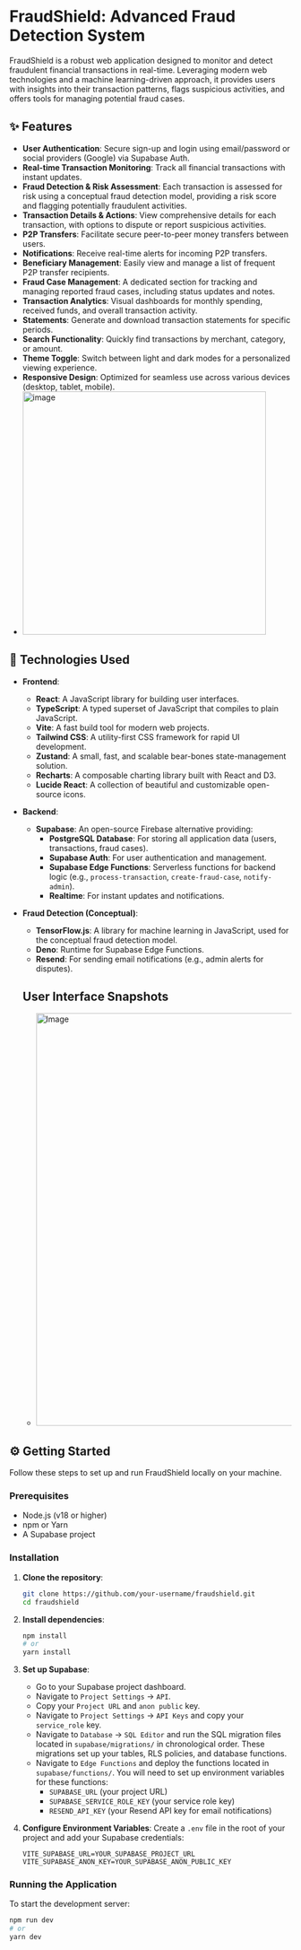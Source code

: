
# FraudShield: Advanced Fraud Detection System

FraudShield is a robust web application designed to monitor and detect fraudulent financial transactions in real-time. Leveraging modern web technologies and a machine learning-driven approach, it provides users with insights into their transaction patterns, flags suspicious activities, and offers tools for managing potential fraud cases.

## ✨ Features

*   **User Authentication**: Secure sign-up and login using email/password or social providers (Google) via Supabase Auth.
*   **Real-time Transaction Monitoring**: Track all financial transactions with instant updates.
*   **Fraud Detection & Risk Assessment**: Each transaction is assessed for risk using a conceptual fraud detection model, providing a risk score and flagging potentially fraudulent activities.
*   **Transaction Details & Actions**: View comprehensive details for each transaction, with options to dispute or report suspicious activities.
*   **P2P Transfers**: Facilitate secure peer-to-peer money transfers between users.
*   **Notifications**: Receive real-time alerts for incoming P2P transfers.
*   **Beneficiary Management**: Easily view and manage a list of frequent P2P transfer recipients.
*   **Fraud Case Management**: A dedicated section for tracking and managing reported fraud cases, including status updates and notes.
*   **Transaction Analytics**: Visual dashboards for monthly spending, received funds, and overall transaction activity.
*   **Statements**: Generate and download transaction statements for specific periods.
*   **Search Functionality**: Quickly find transactions by merchant, category, or amount.
*   **Theme Toggle**: Switch between light and dark modes for a personalized viewing experience.
*   **Responsive Design**: Optimized for seamless use across various devices (desktop, tablet, mobile).
*   <img width="434" alt="image" src="https://github.com/user-attachments/assets/674a20be-7989-4281-84fc-59dfd2ac9ae6" />


## 🚀 Technologies Used

*   **Frontend**:
    *   **React**: A JavaScript library for building user interfaces.
    *   **TypeScript**: A typed superset of JavaScript that compiles to plain JavaScript.
    *   **Vite**: A fast build tool for modern web projects.
    *   **Tailwind CSS**: A utility-first CSS framework for rapid UI development.
    *   **Zustand**: A small, fast, and scalable bear-bones state-management solution.
    *   **Recharts**: A composable charting library built with React and D3.
    *   **Lucide React**: A collection of beautiful and customizable open-source icons.
*   **Backend**:
    *   **Supabase**: An open-source Firebase alternative providing:
        *   **PostgreSQL Database**: For storing all application data (users, transactions, fraud cases).
        *   **Supabase Auth**: For user authentication and management.
        *   **Supabase Edge Functions**: Serverless functions for backend logic (e.g., `process-transaction`, `create-fraud-case`, `notify-admin`).
        *   **Realtime**: For instant updates and notifications.
*   **Fraud Detection (Conceptual)**:
    *   **TensorFlow.js**: A library for machine learning in JavaScript, used for the conceptual fraud detection model.
    *   **Deno**: Runtime for Supabase Edge Functions.
    *   **Resend**: For sending email notifications (e.g., admin alerts for disputes).

 
    ##   **User Interface Snapshots**
    *   <img width="736" alt="Image" src="https://github.com/user-attachments/assets/eb2f688b-f6f3-4738-bdc1-4202faf719c8" />

## ⚙️ Getting Started

Follow these steps to set up and run FraudShield locally on your machine.

### Prerequisites

*   Node.js (v18 or higher)
*   npm or Yarn
*   A Supabase project

### Installation

1.  **Clone the repository**:
    ```bash
    git clone https://github.com/your-username/fraudshield.git
    cd fraudshield
    ```

2.  **Install dependencies**:
    ```bash
    npm install
    # or
    yarn install
    ```

3.  **Set up Supabase**:
    *   Go to your Supabase project dashboard.
    *   Navigate to `Project Settings` -> `API`.
    *   Copy your `Project URL` and `anon public` key.
    *   Navigate to `Project Settings` -> `API Keys` and copy your `service_role` key.
    *   Navigate to `Database` -> `SQL Editor` and run the SQL migration files located in `supabase/migrations/` in chronological order. These migrations set up your tables, RLS policies, and database functions.
    *   Navigate to `Edge Functions` and deploy the functions located in `supabase/functions/`. You will need to set up environment variables for these functions:
        *   `SUPABASE_URL` (your project URL)
        *   `SUPABASE_SERVICE_ROLE_KEY` (your service role key)
        *   `RESEND_API_KEY` (your Resend API key for email notifications)

4.  **Configure Environment Variables**:
    Create a `.env` file in the root of your project and add your Supabase credentials:

    ```
    VITE_SUPABASE_URL=YOUR_SUPABASE_PROJECT_URL
    VITE_SUPABASE_ANON_KEY=YOUR_SUPABASE_ANON_PUBLIC_KEY
    ```

### Running the Application

To start the development server:

```bash
npm run dev
# or
yarn dev
